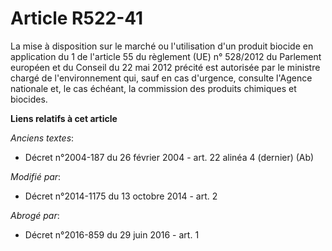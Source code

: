 # Article R522-41

La mise à disposition sur le marché ou l'utilisation d'un produit biocide en application du 1 de l'article 55 du règlement
(UE) n° 528/2012 du Parlement européen et du Conseil du 22 mai 2012 précité est autorisée par le ministre chargé de
l'environnement qui, sauf en cas d'urgence, consulte l'Agence nationale et, le cas échéant, la commission des produits
chimiques et biocides.

**Liens relatifs à cet article**

_Anciens textes_:

  - Décret n°2004-187 du 26 février 2004 - art. 22 alinéa 4 (dernier) (Ab)

_Modifié par_:

  - Décret n°2014-1175 du 13 octobre 2014 - art. 2

_Abrogé par_:

  - Décret n°2016-859 du 29 juin 2016 - art. 1
